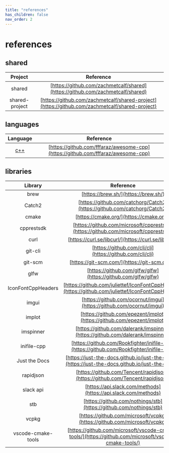 ```yaml
---
title: "references"
has_children: false
nav_order: 2
---
```


# references

## shared

| **Project** | **Reference** |
| :----------------: | :----------------: |
| shared | [https://github.com/zachmetcalf/shared](https://github.com/zachmetcalf/shared) |
| shared-project | [https://github.com/zachmetcalf/shared-project](https://github.com/zachmetcalf/shared-project) |

## languages

| **Language** | **Reference** |
| :----------------: | :----------------: |
| [c++](https://cplusplus.com/doc/) | [https://github.com/fffaraz/awesome-cpp](https://github.com/fffaraz/awesome-cpp) |

## libraries

| **Library** | **Reference** |
| :----------------: | :----------------: |
| brew | [https://brew.sh/](https://brew.sh/) |
| Catch2 | [https://github.com/catchorg/Catch2](https://github.com/catchorg/Catch2) |
| cmake | [https://cmake.org/](https://cmake.org/) |
| cpprestsdk | [https://github.com/microsoft/cpprestsdk](https://github.com/microsoft/cpprestsdk) |
| curl | [https://curl.se/libcurl/](https://curl.se/libcurl/) |
| git-cli | [https://github.com/cli/cli](https://github.com/cli/cli) |
| git-scm | [https://git-scm.com/](https://git-scm.com/) |
| glfw | [https://github.com/glfw/glfw](https://github.com/glfw/glfw) |
| IconFontCppHeaders | [https://github.com/juliettef/IconFontCppHeaders](https://github.com/juliettef/IconFontCppHeaders) |
| imgui | [https://github.com/ocornut/imgui](https://github.com/ocornut/imgui) |
| implot | [https://github.com/epezent/implot](https://github.com/epezent/implot) |
| imspinner | [https://github.com/dalerank/imspinner](https://github.com/dalerank/imspinner) |
| inifile-cpp | [https://github.com/Rookfighter/inifile-cpp](https://github.com/Rookfighter/inifile-cpp) |
| Just the Docs | [https://just-the-docs.github.io/just-the-docs/](https://just-the-docs.github.io/just-the-docs/) |
| rapidjson | [https://github.com/Tencent/rapidjson/](https://github.com/Tencent/rapidjson/) |
| slack api | [https://api.slack.com/methods](https://api.slack.com/methods) |
| stb | [https://github.com/nothings/stb](https://github.com/nothings/stb) |
| vcpkg | [https://github.com/microsoft/vcpkg](https://github.com/microsoft/vcpkg) |
| vscode-cmake-tools | [https://github.com/microsoft/vscode-cmake-tools/](https://github.com/microsoft/vscode-cmake-tools/) |
